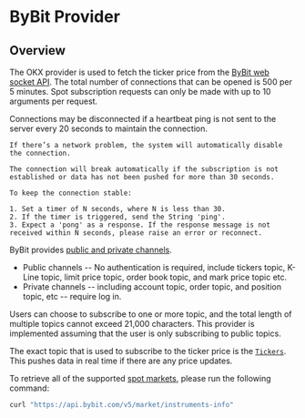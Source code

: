 # ByBit Provider

## Overview

The OKX provider is used to fetch the ticker price from the [ByBit web socket API](https://linear.app/skip/issue/BLO-733/bybit-provider). The total number of connections that can be opened is 500 per 5 minutes.  Spot subscription requests can only be made with up to 10 arguments per request.

Connections may be disconnected if a heartbeat ping is not sent to the server every 20 seconds to maintain the connection.

```text
If there’s a network problem, the system will automatically disable the connection.

The connection will break automatically if the subscription is not established or data has not been pushed for more than 30 seconds.

To keep the connection stable:

1. Set a timer of N seconds, where N is less than 30.
2. If the timer is triggered, send the String 'ping'.
3. Expect a 'pong' as a response. If the response message is not received within N seconds, please raise an error or reconnect.
```

ByBit provides [public and private channels](https://www.okx.com/docs-v5/en/?shell#overview-websocket-subscribe).

* Public channels -- No authentication is required, include tickers topic, K-Line topic, limit price topic, order book topic, and mark price topic etc.
* Private channels -- including account topic, order topic, and position topic, etc -- require log in.

Users can choose to subscribe to one or more topic, and the total length of multiple topics cannot exceed 21,000 characters. This provider is implemented assuming that the user is only subscribing to public topics.

The exact topic that is used to subscribe to the ticker price is the [`Tickers`](https://bybit-exchange.github.io/docs/v5/websocket/public/ticker). This pushes data in real time if there are any price updates.

To retrieve all of the supported [spot markets](https://bybit-exchange.github.io/docs/v5/market/instrument), please run the following command:

```bash
curl "https://api.bybit.com/v5/market/instruments-info" 
```
